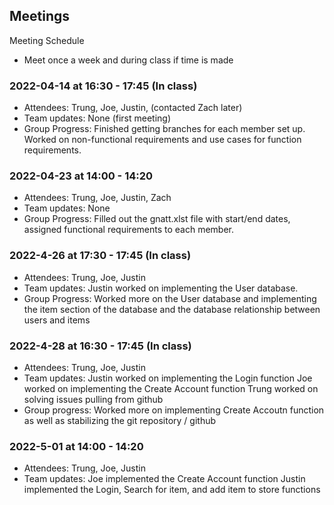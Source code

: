   
## Meetings
Meeting Schedule
- Meet once a week and during class if time is made 

### 2022-04-14 at 16:30 - 17:45 (In class)
- Attendees: Trung, Joe, Justin, (contacted Zach later)
- Team updates: None (first meeting)
- Group Progress: Finished getting branches for each member set up. Worked
on non-functional requirements and use cases for function requirements. 

### 2022-04-23 at 14:00 - 14:20 
- Attendees: Trung, Joe, Justin, Zach
- Team updates: None 
- Group Progress: Filled out the gnatt.xlst file with start/end dates, assigned functional 
requirements to each member. 

### 2022-4-26 at 17:30 - 17:45 (In class)
- Attendees: Trung, Joe, Justin
- Team updates: Justin worked on implementing the User database. 
- Group Progress: Worked more on the User database and implementing the item section of the database and 
the database relationship between users and items

### 2022-4-28 at 16:30 - 17:45 (In class)
- Attendees: Trung, Joe, Justin
- Team updates: Justin worked on implementing the Login function
                Joe worked on implementing the Create Account function
                Trung worked on solving issues pulling from github
- Group progress: Worked more on implementing Create Accoutn function as 
well as stabilizing the git repository / github

### 2022-5-01 at 14:00 - 14:20
- Attendees: Trung, Joe, Justin
- Team updates: Joe implemented the Create Account function
                Justin implemented the Login, Search for item, and 
                add item to store functions

